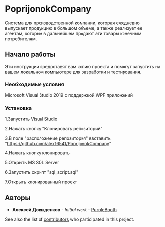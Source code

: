 # PoprijonokCompany

Cистема для производственной компании, которая ежедневно выпускает продукцию 
в большом объеме, а также реализует ее агентам, которые в дальнейшем продают эти товары конечным потребителям. 

## Начало работы

Эти инструкции предоставят вам копию проекта и помогут запустить на вашем локальном компьютере для разработки и тестирования.

### Необходимые условия

Microsoft Visual Studio 2019 с поддержкой WPF приложений

### Установка

1.Запустить Visual Studio

2.Нажать кнопку "Клонировать репозиторий"

3.В поле "расположение репозитория" ввставить "https://github.com/alex16541/PoprijonokCompany"

4.Нажать кнопку клонировать

5.Открыть MS SQL Server

6.Запустить скрипт "sql_script.sql"

7.Открыть клонированный проект

## Авторы

* **Алексей Довыденков** - *Initial work* - [PurpleBooth](https://github.com/alex16541)

See also the list of [contributors](https://github.com/alex16541/PoprijonokCompany/graphs/contributors) who participated in this project.
